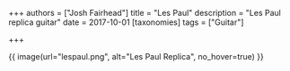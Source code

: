 +++
authors = ["Josh Fairhead"]
title = "Les Paul"
description = "Les Paul replica guitar"
date = 2017-10-01
[taxonomies]
tags = ["Guitar"]

+++

{{ image(url="lespaul.png", alt="Les Paul Replica", no_hover=true) }}